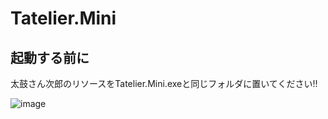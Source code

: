 # Tatelier.Mini

## 起動する前に
太鼓さん次郎のリソースをTatelier.Mini.exeと同じフォルダに置いてください!!

![image](https://user-images.githubusercontent.com/17560479/155279959-433e1447-a398-417b-9f5e-8e0171fe1dff.png)